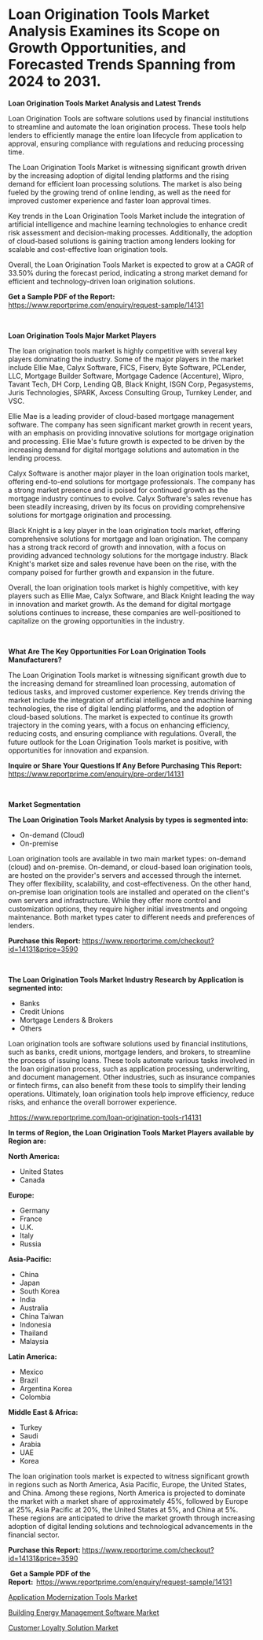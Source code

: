 <p><h1>Loan Origination Tools Market Analysis Examines its Scope on Growth Opportunities, and Forecasted Trends Spanning from 2024 to 2031.</h1></p><p><strong>Loan Origination Tools Market Analysis and Latest Trends</strong></p>
<p><p>Loan Origination Tools are software solutions used by financial institutions to streamline and automate the loan origination process. These tools help lenders to efficiently manage the entire loan lifecycle from application to approval, ensuring compliance with regulations and reducing processing time. </p><p>The Loan Origination Tools Market is witnessing significant growth driven by the increasing adoption of digital lending platforms and the rising demand for efficient loan processing solutions. The market is also being fueled by the growing trend of online lending, as well as the need for improved customer experience and faster loan approval times.</p><p>Key trends in the Loan Origination Tools Market include the integration of artificial intelligence and machine learning technologies to enhance credit risk assessment and decision-making processes. Additionally, the adoption of cloud-based solutions is gaining traction among lenders looking for scalable and cost-effective loan origination tools.</p><p>Overall, the Loan Origination Tools Market is expected to grow at a CAGR of 33.50% during the forecast period, indicating a strong market demand for efficient and technology-driven loan origination solutions.</p></p>
<p><strong>Get a Sample PDF of the Report:&nbsp;</strong> <a href="https://www.reportprime.com/enquiry/request-sample/14131">https://www.reportprime.com/enquiry/request-sample/14131</a></p>
<p>&nbsp;</p>
<p><strong>Loan Origination Tools Major Market Players</strong></p>
<p><p>The loan origination tools market is highly competitive with several key players dominating the industry. Some of the major players in the market include Ellie Mae, Calyx Software, FICS, Fiserv, Byte Software, PCLender, LLC, Mortgage Builder Software, Mortgage Cadence (Accenture), Wipro, Tavant Tech, DH Corp, Lending QB, Black Knight, ISGN Corp, Pegasystems, Juris Technologies, SPARK, Axcess Consulting Group, Turnkey Lender, and VSC.</p><p>Ellie Mae is a leading provider of cloud-based mortgage management software. The company has seen significant market growth in recent years, with an emphasis on providing innovative solutions for mortgage origination and processing. Ellie Mae's future growth is expected to be driven by the increasing demand for digital mortgage solutions and automation in the lending process.</p><p>Calyx Software is another major player in the loan origination tools market, offering end-to-end solutions for mortgage professionals. The company has a strong market presence and is poised for continued growth as the mortgage industry continues to evolve. Calyx Software's sales revenue has been steadily increasing, driven by its focus on providing comprehensive solutions for mortgage origination and processing.</p><p>Black Knight is a key player in the loan origination tools market, offering comprehensive solutions for mortgage and loan origination. The company has a strong track record of growth and innovation, with a focus on providing advanced technology solutions for the mortgage industry. Black Knight's market size and sales revenue have been on the rise, with the company poised for further growth and expansion in the future.</p><p>Overall, the loan origination tools market is highly competitive, with key players such as Ellie Mae, Calyx Software, and Black Knight leading the way in innovation and market growth. As the demand for digital mortgage solutions continues to increase, these companies are well-positioned to capitalize on the growing opportunities in the industry.</p></p>
<p>&nbsp;</p>
<p><strong>What Are The Key Opportunities For Loan Origination Tools Manufacturers?</strong></p>
<p><p>The Loan Origination Tools market is witnessing significant growth due to the increasing demand for streamlined loan processing, automation of tedious tasks, and improved customer experience. Key trends driving the market include the integration of artificial intelligence and machine learning technologies, the rise of digital lending platforms, and the adoption of cloud-based solutions. The market is expected to continue its growth trajectory in the coming years, with a focus on enhancing efficiency, reducing costs, and ensuring compliance with regulations. Overall, the future outlook for the Loan Origination Tools market is positive, with opportunities for innovation and expansion.</p></p>
<p><strong>Inquire or Share Your Questions If Any Before Purchasing This Report:</strong> <a href="https://www.reportprime.com/enquiry/pre-order/14131">https://www.reportprime.com/enquiry/pre-order/14131</a></p>
<p>&nbsp;</p>
<p><strong>Market Segmentation</strong></p>
<p><strong>The Loan Origination Tools Market Analysis by types is segmented into:</strong></p>
<p><ul><li>On-demand (Cloud)</li><li>On-premise</li></ul></p>
<p><p>Loan origination tools are available in two main market types: on-demand (cloud) and on-premise. On-demand, or cloud-based loan origination tools, are hosted on the provider's servers and accessed through the internet. They offer flexibility, scalability, and cost-effectiveness. On the other hand, on-premise loan origination tools are installed and operated on the client's own servers and infrastructure. While they offer more control and customization options, they require higher initial investments and ongoing maintenance. Both market types cater to different needs and preferences of lenders.</p></p>
<p><strong>Purchase this Report:&nbsp;</strong><a href="https://www.reportprime.com/checkout?id=14131&price=3590">https://www.reportprime.com/checkout?id=14131&price=3590</a></p>
<p>&nbsp;</p>
<p><strong>The Loan Origination Tools Market Industry Research by Application is segmented into:</strong></p>
<p><ul><li>Banks</li><li>Credit Unions</li><li>Mortgage Lenders & Brokers</li><li>Others</li></ul></p>
<p><p>Loan origination tools are software solutions used by financial institutions, such as banks, credit unions, mortgage lenders, and brokers, to streamline the process of issuing loans. These tools automate various tasks involved in the loan origination process, such as application processing, underwriting, and document management. Other industries, such as insurance companies or fintech firms, can also benefit from these tools to simplify their lending operations. Ultimately, loan origination tools help improve efficiency, reduce risks, and enhance the overall borrower experience.</p></p>
<p><a href="https://www.reportprime.com/loan-origination-tools-r14131">&nbsp;https://www.reportprime.com/loan-origination-tools-r14131</a></p>
<p><strong>In terms of Region, the Loan Origination Tools Market Players available by Region are:</strong></p>
<p>
    <p> <strong> North America: </strong>
        <ul>
            <li>United States</li>
            <li>Canada</li>
        </ul>
        </p> 
    <p> <strong> Europe: </strong>
        <ul>
            <li>Germany</li>
            <li>France</li>
            <li>U.K.</li>
            <li>Italy</li>
            <li>Russia</li>
        </ul>
        </p> 
    <p> <strong> Asia-Pacific: </strong>
        <ul>
            <li>China</li>
            <li>Japan</li>
            <li>South Korea</li>
            <li>India</li>
            <li>Australia</li>
            <li>China Taiwan</li>
            <li>Indonesia</li>
            <li>Thailand</li>
            <li>Malaysia</li>
        </ul>
        </p> 
    <p> <strong> Latin America: </strong>
        <ul>
            <li>Mexico</li>
            <li>Brazil</li>
            <li>Argentina Korea</li>
            <li>Colombia</li>
        </ul>
        </p> 
    <p> <strong> Middle East & Africa: </strong>
        <ul>
            <li>Turkey</li>
            <li>Saudi</li>
            <li>Arabia</li>
            <li>UAE</li>
            <li>Korea</li>
        </ul>
    </p>
    </p>
<p><p>The loan origination tools market is expected to witness significant growth in regions such as North America, Asia Pacific, Europe, the United States, and China. Among these regions, North America is projected to dominate the market with a market share of approximately 45%, followed by Europe at 25%, Asia Pacific at 20%, the United States at 5%, and China at 5%. These regions are anticipated to drive the market growth through increasing adoption of digital lending solutions and technological advancements in the financial sector.</p></p>
<p><strong>Purchase this Report: </strong><a href="https://www.reportprime.com/checkout?id=14131&price=3590">https://www.reportprime.com/checkout?id=14131&price=3590</a></p>
<p>&nbsp;<strong>Get a Sample PDF of the Report:&nbsp;&nbsp;</strong><a href="https://www.reportprime.com/enquiry/request-sample/14131">https://www.reportprime.com/enquiry/request-sample/14131</a></p>
<p><strong></strong></p>
<p><p><a href="https://github.com/nathandecarvalho/Market-Research-Report-List-4/blob/main/application-modernization-tools-market.md">Application Modernization Tools Market</a></p><p><a href="https://github.com/amapolalg/Market-Research-Report-List-1/blob/main/building-energy-management-software-market.md">Building Energy Management Software Market</a></p><p><a href="https://github.com/julyju69/Market-Research-Report-List-4/blob/main/customer-loyalty-solution-market.md">Customer Loyalty Solution Market</a></p></p>